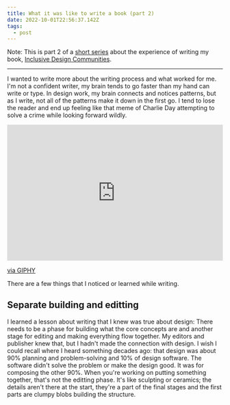```yaml
---
title: What it was like to write a book (part 2)
date: 2022-10-01T22:56:37.142Z
tags:
  - post
---
```

 Note: This is part 2 of a [short series](https://samkapila.com/2022/09/27/what-it-was-like-to-write-a-book-(part-1)/) about the experience of writing my book, [Inclusive Design Communities](https://abookapart.com/products/inclusive-design-communities).

- - -

I wanted to write more about the writing process and what worked for me. I'm not a confident writer, my brain tends to go faster than my hand can write or type. In design work, my brain connects and notices patterns, but as I write, not all of the patterns make it down in the first go. I tend to lose the reader and end up feeling like that meme of Charlie Day attempting to solve a crime while looking forward wildly.

<div style="width:100%;height:0;padding-bottom:63%;position:relative;"><iframe src="https://giphy.com/embed/l0IylOPCNkiqOgMyA" width="100%" height="100%" style="position:absolute" frameBorder="0" class="giphy-embed" allowFullScreen></iframe></div><p><a href="https://giphy.com/gifs/fx-charlie-always-sunny-l0IylOPCNkiqOgMyA">via GIPHY</a></p>

There are a few things that I noticed or learned while writing.

## Separate building and editting

I learned a lesson about writing that I knew was true about design: There needs to be a phase for building what the core concepts are and another stage for editing and making everything flow together. My editors and publisher knew that, but I hadn't made the connection with design. I wish I could recall where I heard something decades ago: that design was about 90% planning and problem-solving and 10% of design software. The software didn't solve the problem or make the design good. It was for composing the other 90%. When you're working on putting something together, that's not the editting phase. It's like sculpting or ceramics; the details aren't there at the start, they're a part of the final stages and the first parts are clumpy blobs building the structure.